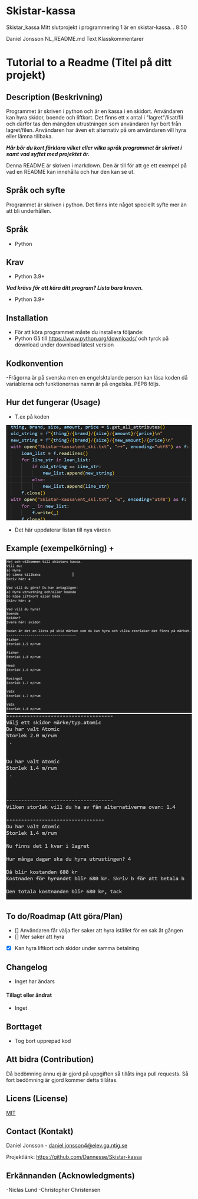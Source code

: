 # Skistar-kassa
Skistar_kassa
Mitt slutprojekt i programmering 1 är en skistar-kassa. 
.
8:50

Daniel Jonsson
NL_README.md
Text
Klasskommentarer

# Tutorial to a Readme (Titel på ditt projekt)

## Description (Beskrivning)
Programmet är skriven i python och är en kassa i en skidort. Användaren kan hyra skidor, boende och liftkort. Det finns ett x antal i "lagret"/lisat/fil och därför tas den mängden utrustningen som användaren hyr bort från lagret/filen. Användaren har även ett alternativ på om användaren vill hyra eller lämna tillbaka.

***Här bör du kort förklara vilket eller vilka språk programmet är skrivet i samt vad syftet med projektet är.***

Denna README är skriven i markdown. Den är till för att ge ett exempel på vad en README kan innehålla och hur den kan se ut.

## Språk och syfte
Programmet är skriven i python. Det finns inte något speciellt syfte mer än att bli underhållen.  

## Språk
- Python

## Krav
- Python 3.9+


***Vad krävs för att köra ditt program? Lista bara kraven.***

- Python 3.9+

## Installation
- För att köra programmet måste du installera följande:
- Python 
    Gå till https://www.python.org/downloads/ och tyrck på download under download latest version


## Kodkonvention
-Frågorna är på svenska men en engelsktalande person kan läsa koden då variablerna och funktionernas namn är på engelska. PEP8 följs.


## Hur det fungerar (Usage)
- T.ex på koden  
<img src ="./IMG/Exempel_kod.jpg">   

    
- Det här uppdaterar listan till nya värden


## Example (exempelkörning) + 

<img src ="./IMG/img 1.jpg">
<img src ="./IMG/img 2.jpg">



## To do/Roadmap (Att göra/Plan)
- [] Användaren får välja fler saker att hyra istället för en sak åt gången
- [] Mer saker att hyra
- [x] Kan hyra liftkort och skidor under samma betalning

## Changelog
- Inget har ändars 

#### Tillagt eller ändrat
- Inget

## Borttaget

- Tog bort upprepad kod

## Att bidra (Contribution)


Då bedömning ännu ej är gjord på uppgiften så tillåts inga pull requests. Så fort bedömning är gjord kommer detta tillåtas.  



## Licens (License)

[MIT](https://choosealicense.com/licenses/mit/)

## Contact (Kontakt)
Daniel Jonsson - daniel.jonsson4@elev.ga.ntig.se

Projektlänk: https://github.com/Dannesse/Skistar-kassa

## Erkännanden (Acknowledgments)
-Niclas Lund
-Christopher Christensen